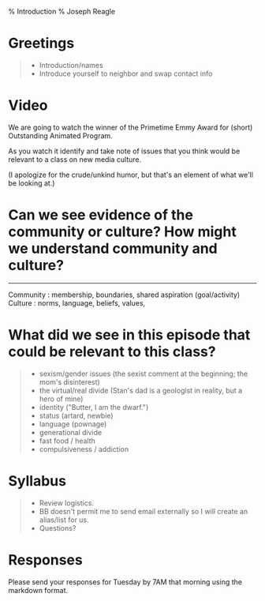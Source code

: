 ﻿% Introduction
% Joseph Reagle

# Greetings

> * Introduction/names
> * Introduce yourself to neighbor and swap contact info

# Video

We are going to watch the winner of the Primetime Emmy Award for (short) Outstanding Animated Program.

As you watch it identify and take note of issues that you think would be relevant to a class on new media culture.

(I apologize for the crude/unkind humor, but that's an element of what we'll be looking at.)

# Can we see evidence of the community or culture? How might we understand community and culture?

---

Community
:   membership, boundaries, shared aspiration (goal/activity)
Culture
:   norms, language, beliefs, values,

# What did we see in this episode that could be relevant to this class?

> * sexism/gender issues (the sexist comment at the beginning; the mom's disinterest)
> * the virtual/real divide (Stan's dad is a geologist in reality, but a hero of mine)
> * identity ("Butter, I am the dwarf.")
> * status (artard, newbie)
> * language (pownage)
> * generational divide
> * fast food / health
> * compulsiveness / addiction

# Syllabus

> * Review logistics.
> * BB doesn't permit me to send email externally so I will create an alias/list for us.
> * Questions?

# Responses

Please send your responses for Tuesday by 7AM that morning using the markdown format.
